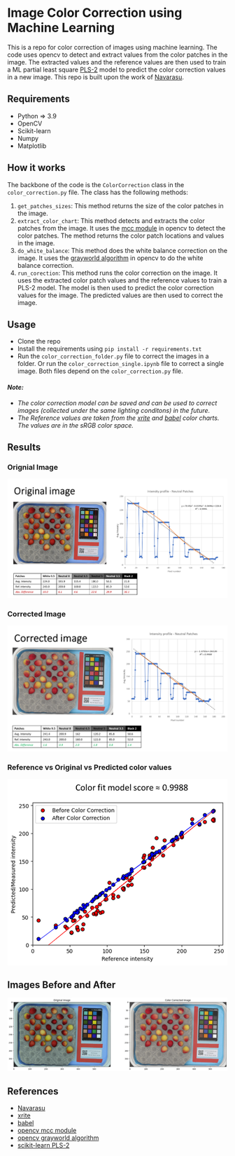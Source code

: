 # Image Color Correction using Machine Learning #
This is a repo for color correction of images using machine learning. The code uses opencv to detect and extract values from the color patches in the image. The extracted values and the reference values are then used to train a ML partial least square [PLS-2](https://scikit-learn.org/stable/modules/generated/sklearn.cross_decomposition.PLSRegression.html) model to predict the color correction values in a new image. This repo is built upon the work of [Navarasu](https://blog.francium.tech/using-machine-learning-for-color-calibration-with-a-color-checker-d9f0895eafdb).

## Requirements ##
* Python => 3.9
* OpenCV
* Scikit-learn
* Numpy
* Matplotlib

## How it works ##
The backbone of the code is the `ColorCorrection` class in the `color_correction.py` file. The class has the following methods:
1. `get_patches_sizes`: This method returns the size of the color patches in the image.
2. `extract_color_chart`: This method detects and extracts the color patches from the image. It uses the [mcc module](https://docs.opencv.org/4.x/dd/d19/group__mcc.html) in opencv to detect the color patches. The method returns the color patch locations and values in the image.
3. `do_white_balance`: This method does the white balance correction on the image. It uses the [grayworld algorithm](https://docs.opencv.org/4.x/d3/dc1/group__imgproc__color__conversions.html#ga4e0972be5de079fed4e3a10e24ef5ef0) in opencv to do the white balance correction.
4. `run_corection`: This method runs the color correction on the image. It uses the extracted color patch values and the reference values to train a PLS-2 model. The model is then used to predict the color correction values for the image. The predicted values are then used to correct the image.


## Usage ##
* Clone the repo
* Install the requirements using `pip install -r requirements.txt`
* Run the `color_correction_folder.py` file to correct the images in a folder. Or run the `color_correction_single.ipynb` file to correct a single image. Both files depend on the `color_correction.py` file.

#### *Note:*
  * *The color correction model can be saved and can be used to correct images (collected under the same lighting conditons) in the future.*
  * *The Reference values are taken from the [xrite](https://xritephoto.com/documents/literature/en/ColorData-1p_EN.pdf) and [babel](https://babelcolor.com/index_htm_files/RGB%20Coordinates%20of%20the%20Macbeth%20ColorChecker.pdf) color charts. The values are in the sRGB color space.*

## Results ##
### Orignial Image ###
![Alt text](readme_images/Original.png)

### Corrected Image ###
![Alt text](readme_images/Corrected.png)

### Reference vs Original vs Predicted color values ###
![Alt text](readme_images/model_plot.png)

## Images Before and After ###
![Alt text](readme_images/before_vs_after.png)


## References ##
* [Navarasu](https://blog.francium.tech/using-machine-learning-for-color-calibration-with-a-color-checker-d9f0895eafdb)
* [xrite](https://xritephoto.com/documents/literature/en/ColorData-1p_EN.pdf)
* [babel](https://babelcolor.com/index_htm_files/RGB%20Coordinates%20of%20the%20Macbeth%20ColorChecker.pdf)
* [opencv mcc module](https://docs.opencv.org/4.x/dd/d19/group__mcc.html)
* [opencv grayworld algorithm](https://docs.opencv.org/4.x/d3/dc1/group__imgproc__color__conversions.html#ga4e0972be5de079fed4e3a10e24ef5ef0)
* [scikit-learn PLS-2](https://scikit-learn.org/stable/modules/generated/sklearn.cross_decomposition.PLSRegression.html)
